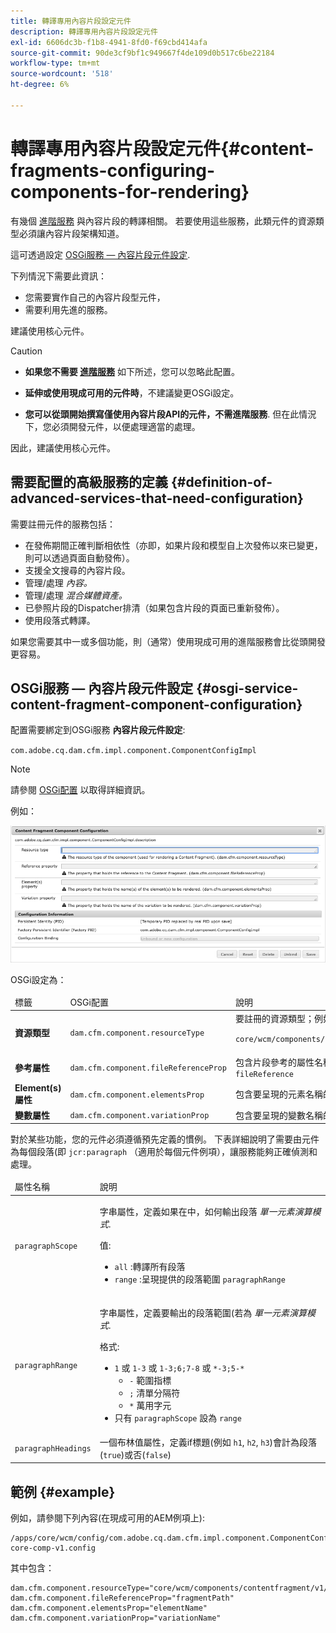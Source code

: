 ```yaml
---
title: 轉譯專用內容片段設定元件
description: 轉譯專用內容片段設定元件
exl-id: 6606dc3b-f1b8-4941-8fd0-f69cbd414afa
source-git-commit: 90de3cf9bf1c949667f4de109d0b517c6be22184
workflow-type: tm+mt
source-wordcount: '518'
ht-degree: 6%

---
```


# 轉譯專用內容片段設定元件{#content-fragments-configuring-components-for-rendering}

有幾個 [進階服務](#definition-of-advanced-services-that-need-configuration) 與內容片段的轉譯相關。 若要使用這些服務，此類元件的資源類型必須讓內容片段架構知道。

這可透過設定 [OSGi服務 — 內容片段元件設定](#osgi-service-content-fragment-component-configuration).

下列情況下需要此資訊：

* 您需要實作自己的內容片段型元件，
* 需要利用先進的服務。

建議使用核心元件。

>[!CAUTION]
>
>* **如果您不需要 [進階服務](#definition-of-advanced-services-that-need-configuration)** 如下所述，您可以忽略此配置。
>
>* **延伸或使用現成可用的元件時**，不建議變更OSGi設定。
>
>* **您可以從頭開始撰寫僅使用內容片段API的元件，不需進階服務**. 但在此情況下，您必須開發元件，以便處理適當的處理。
>
>因此，建議使用核心元件。

## 需要配置的高級服務的定義 {#definition-of-advanced-services-that-need-configuration}

需要註冊元件的服務包括：

* 在發佈期間正確判斷相依性（亦即，如果片段和模型自上次發佈以來已變更，則可以透過頁面自動發佈）。
* 支援全文搜尋的內容片段。
* 管理/處理 *內容。*
* 管理/處理 *混合媒體資產。*
* 已參照片段的Dispatcher排清（如果包含片段的頁面已重新發佈）。
* 使用段落式轉譯。

如果您需要其中一或多個功能，則（通常）使用現成可用的進階服務會比從頭開發更容易。

## OSGi服務 — 內容片段元件設定 {#osgi-service-content-fragment-component-configuration}

配置需要綁定到OSGi服務 **內容片段元件設定**:

`com.adobe.cq.dam.cfm.impl.component.ComponentConfigImpl`

>[!NOTE]
>
>請參閱 [OSGi配置](/help/implementing/deploying/overview.md#osgi-configuration) 以取得詳細資訊。

例如：

![OSGi設定內容片段元件設定](assets/cf-component-configuration-osgi.png)

OSGi設定為：

<table>
 <thead>
  <tr>
   <td>標籤</td>
   <td>OSGi配置<br /> </td>
   <td>說明</td>
  </tr>
 </thead>
 <tbody>
  <tr>
   <td><strong>資源類型</strong></td>
   <td><code>dam.cfm.component.resourceType</code></td>
   <td>要註冊的資源類型；例如 <br /> <p><span class="cmp-examples-demo__property-value"><code>core/wcm/components/contentfragment/v1/contentfragment</code></code></p> </td>
  </tr>
  <tr>
   <td><strong>參考屬性</strong></td>
   <td><code>dam.cfm.component.fileReferenceProp</code></td>
   <td>包含片段參考的屬性名稱；例如 <code>fragmentPath</code> 或 <code>fileReference</code></td>
  </tr>
  <tr>
   <td><strong>Element(s)屬性</strong></td>
   <td><code>dam.cfm.component.elementsProp</code></td>
   <td>包含要呈現的元素名稱的屬性名稱；例如<code>elementName</code></td>
  </tr>
  <tr>
   <td><strong>變數屬性</strong><br /> </td>
   <td><code>dam.cfm.component.variationProp</code></td>
   <td>包含要呈現的變數名稱的屬性名稱；例如<code>variationName</code></td>
  </tr>
 </tbody>
</table>

對於某些功能，您的元件必須遵循預先定義的慣例。 下表詳細說明了需要由元件為每個段落(即 `jcr:paragraph` （適用於每個元件例項），讓服務能夠正確偵測和處理。

<table>
 <thead>
  <tr>
   <td>屬性名稱</td>
   <td>說明</td>
  </tr>
 </thead>
 <tbody>
  <tr>
   <td><code>paragraphScope</code></td>
   <td><p>字串屬性，定義如果在中，如何輸出段落 <em>單一元素演算模式</em>.</p> <p>值:</p>
    <ul>
     <li><code>all</code> :轉譯所有段落</li>
     <li><code>range</code> :呈現提供的段落範圍 <code>paragraphRange</code></li>
    </ul> </td>
  </tr>
  <tr>
   <td><code>paragraphRange</code></td>
   <td><p>字串屬性，定義要輸出的段落範圍(若為 <em>單一元素演算模式</em>.</p> <p>格式:</p>
    <ul>
     <li><code>1</code> 或 <code>1-3</code> 或 <code>1-3;6;7-8</code> 或 <code>*-3;5-*</code>
     <ul>
       <li><code>-</code> 範圍指標</li>
       <li><code>;</code> 清單分隔符</li>
       <li><code>*</code> 萬用字元</li>
     </ul>
     </li>
     <li>只有 <code>paragraphScope</code> 設為 <code>range</code></li>
    </ul> </td>
  </tr>
  <tr>
   <td><code>paragraphHeadings</code></td>
   <td>一個布林值屬性，定義if標題(例如 <code>h1</code>, <code>h2</code>, <code>h3</code>)會計為段落(<code>true</code>)或否(<code>false</code>)</td>
  </tr>
 </tbody>
</table>

## 範例 {#example}

例如，請參閱下列內容(在現成可用的AEM例項上):

```
/apps/core/wcm/config/com.adobe.cq.dam.cfm.impl.component.ComponentConfigImpl-core-comp-v1.config
```

其中包含：

```
dam.cfm.component.resourceType="core/wcm/components/contentfragment/v1/contentfragment"
dam.cfm.component.fileReferenceProp="fragmentPath"
dam.cfm.component.elementsProp="elementName"
dam.cfm.component.variationProp="variationName"
```
